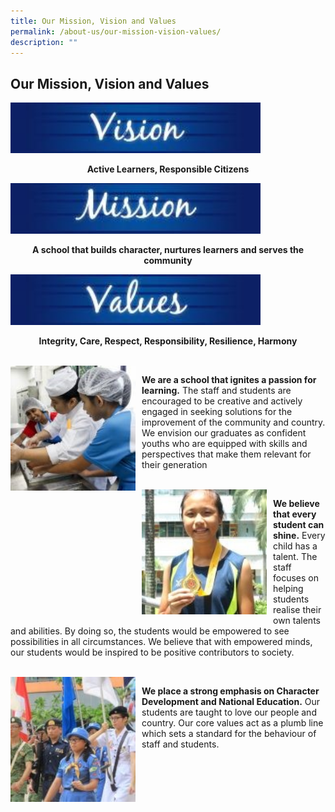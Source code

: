```yaml
---
title: Our Mission, Vision and Values
permalink: /about-us/our-mission-vision-values/
description: ""
---
```

## Our Mission, Vision and Values

[<img src="/images/Aboutus/VMV1.jpg" alt="Vision" style="width:400px" />](/images/Aboutus/VMV1.jpg)
<p style="text-align:center"><b>Active Learners, Responsible Citizens</b></p>
		
<img src="/images/Aboutus/VMV2.jpg" alt="Mission" style="width:400px" />
<p style="text-align:center"><b>A school that builds character, nurtures learners and serves the community</b></p>

<img src="/images/Aboutus/VMV3.jpg" alt="Values" style="width:400px" />
<p style="text-align:center"><b>Integrity, Care, Respect, Responsibility, Resilience, Harmony</b></p>

<br>

<p style="float:left; margin:0 10px 0px 0">
<img src="/images/Aboutus/VMV4.jpg" alt="learning" style="width:200px" /></p>

<p style="text-align:justify">
	
<b>We are a school that ignites a passion for learning.</b> The staff and students are encouraged to be creative and actively engaged in seeking solutions for the improvement of the community and country. We envision our graduates as confident youths who are equipped with skills and perspectives that make them relevant for their generation
</p>

<br>

<p style="float:left; margin:0 10px 0px 0">
<img src="/images/Aboutus/VMV5.jpg" alt="talent" style="width:200px" /></p>

<p style="text-align:justify">
	
<b>We believe that every student can shine.</b> Every child has a talent. The staff focuses on helping students realise their own talents and abilities. By doing so, the students would be empowered to see possibilities in all circumstances. We believe that with empowered minds, our students would be inspired to be positive contributors to society.
</p>

<br>

<p style="float:left; margin:0 10px 0px 0">
<img src="/images/Aboutus/VMV6.jpg" alt="character" style="width:200px" /></p>

<p style="text-align:justify">

<b>We place a strong emphasis on Character Development and National Education.</b> Our students are taught to love our people and country. Our core values act as a plumb line which sets a standard for the behaviour of staff and students.
</p>